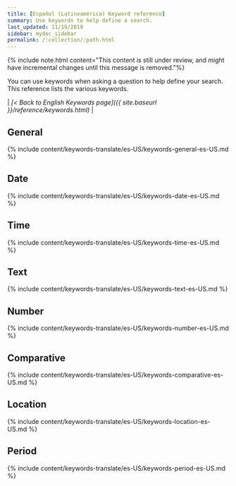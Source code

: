```yaml
---
title: [Español (Latinoamérica) Keyword reference]
summary: Use keywords to help define a search.
last_updated: 11/19/2019
sidebar: mydoc_sidebar
permalink: /:collection/:path.html
---
```

{% include note.html content="This content is still under review, and might have incremental changes until this message is removed."%}

You can use keywords when asking a question to help define your search. This
reference lists the various keywords.

| _[< Back to English Keywords page]({{ site.baseurl }}/reference/keywords.html)_ |

## General

{% include content/keywords-translate/es-US/keywords-general-es-US.md %}

## Date

{% include content/keywords-translate/es-US/keywords-date-es-US.md %}

## Time

{% include content/keywords-translate/es-US/keywords-time-es-US.md %}

## Text

{% include content/keywords-translate/es-US/keywords-text-es-US.md %}

## Number

{% include content/keywords-translate/es-US/keywords-number-es-US.md %}

## Comparative

{% include content/keywords-translate/es-US/keywords-comparative-es-US.md %}

## Location

{% include content/keywords-translate/es-US/keywords-location-es-US.md %}

## Period

{% include content/keywords-translate/es-US/keywords-period-es-US.md %}
